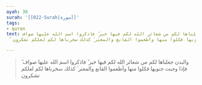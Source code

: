 ```yaml
---
ayah: 36
surah: '[[022-Surah|سورة]]'
tags:
- quran
text: والبدن جعلناها لكم من شعائر الله لكم فيها خير ۖ فاذكروا اسم الله عليها صواف
  ۖ فإذا وجبت جنوبها فكلوا منها وأطعموا القانع والمعتر ۚ كذلك سخرناها لكم لعلكم تشكرون

---
```

> والبدن جعلناها لكم من شعائر الله لكم فيها خير ۖ فاذكروا اسم الله عليها صواف ۖ فإذا وجبت جنوبها فكلوا منها وأطعموا القانع والمعتر ۚ كذلك سخرناها لكم لعلكم تشكرون
